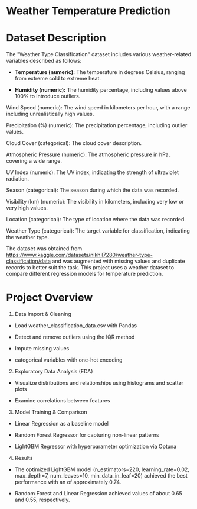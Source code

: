 # Weather Temperature Prediction
# Dataset Description
The "Weather Type Classification" dataset includes various weather-related variables described as follows:

*    **Temperature (numeric):** The temperature in degrees Celsius, ranging from extreme cold to extreme heat.

*   **Humidity (numeric):** The humidity percentage, including values above 100% to introduce outliers.

Wind Speed (numeric): The wind speed in kilometers per hour, with a range including unrealistically high values.

Precipitation (%) (numeric): The precipitation percentage, including outlier values.

Cloud Cover (categorical): The cloud cover description.

Atmospheric Pressure (numeric): The atmospheric pressure in hPa, covering a wide range.

UV Index (numeric): The UV index, indicating the strength of ultraviolet radiation.

Season (categorical): The season during which the data was recorded.

Visibility (km) (numeric): The visibility in kilometers, including very low or very high values.

Location (categorical): The type of location where the data was recorded.

Weather Type (categorical): The target variable for classification, indicating the weather type.

The dataset was obtained from https://www.kaggle.com/datasets/nikhil7280/weather-type-classification/data and was augmented with missing values and duplicate records to better suit the task.
This project uses a weather dataset to compare different regression models for temperature prediction.

# Project Overview

1. Data Import & Cleaning

- Load weather_classification_data.csv with Pandas

- Detect and remove outliers using the IQR method

- Impute missing values

-  categorical variables with one-hot encoding

2. Exploratory Data Analysis (EDA)

- Visualize distributions and relationships using histograms and scatter plots

- Examine correlations between features

3. Model Training & Comparison

- Linear Regression as a baseline model

- Random Forest Regressor for capturing non-linear patterns

- LightGBM Regressor with hyperparameter optimization via Optuna

4. Results

- The optimized LightGBM model (n_estimators=220, learning_rate=0.02, max_depth=7, num_leaves=10, min_data_in_leaf=20) achieved the best performance with an  of approximately 0.74.

- Random Forest and Linear Regression achieved  values of about 0.65 and 0.55, respectively.
